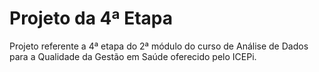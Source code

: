 # Projeto da 4ª Etapa
 Projeto referente a 4ª etapa do 2ª módulo do curso de Análise de Dados para a Qualidade da Gestão em Saúde oferecido pelo ICEPi.

